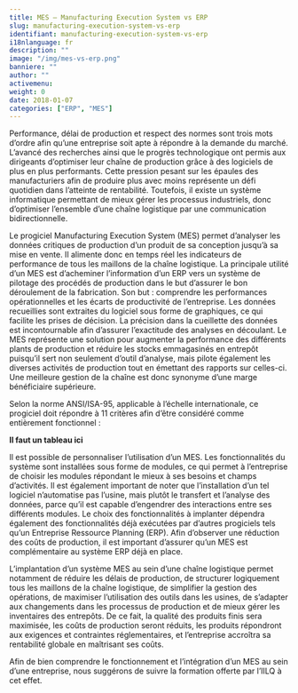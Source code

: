 ```yaml
---
title: MES – Manufacturing Execution System vs ERP
slug: manufacturing-execution-system-vs-erp
identifiant: manufacturing-execution-system-vs-erp
i18nlanguage: fr
description: ""
image: "/img/mes-vs-erp.png"
banniere: ""
author: "" 
activemenu:
weight: 0
date: 2018-01-07
categories: ["ERP", "MES"]
---
```


Performance, délai de production et respect des normes sont trois mots d’ordre afin qu’une entreprise soit apte à répondre à la demande du marché. L’avancé des recherches ainsi que le progrès technologique ont permis aux dirigeants d’optimiser leur chaîne de production grâce à des logiciels de plus en plus performants. Cette pression pesant sur les épaules des manufacturiers afin de produire plus avec moins représente un défi quotidien dans l’atteinte de rentabilité. Toutefois, il existe un système informatique permettant de mieux gérer les processus industriels, donc d’optimiser l’ensemble d’une chaîne logistique par une communication bidirectionnelle.

Le progiciel Manufacturing Execution System (MES) permet d’analyser les données critiques de production d’un produit de sa conception jusqu’à sa mise en vente. Il alimente donc en temps réel les indicateurs de performance de tous les maillons de la chaîne logistique. La principale utilité d’un MES est d’acheminer l’information d’un ERP vers un système de pilotage des procédés de production dans le but d’assurer le bon déroulement de la fabrication. Son but : comprendre les performances opérationnelles et les écarts de productivité de l’entreprise. Les données recueillies sont extraites du logiciel sous forme de graphiques, ce qui facilite les prises de décision. La précision dans la cueillette des données est incontournable afin d’assurer l’exactitude des analyses en découlant. Le MES représente une solution pour augmenter la performance des différents plants de production et réduire les stocks emmagasinés en entrepôt puisqu’il sert non seulement d’outil d’analyse, mais pilote également les diverses activités de production tout en émettant des rapports sur celles-ci. Une meilleure gestion de la chaîne est donc synonyme d’une marge bénéficiaire supérieure. 

Selon la norme ANSI/ISA-95, applicable à l’échelle internationale, ce progiciel doit répondre à 11 critères afin d’être considéré comme entièrement fonctionnel :

**Il faut un tableau ici**

Il est possible de personnaliser l’utilisation d’un MES. Les fonctionnalités du système sont installées sous forme de modules, ce qui permet à l’entreprise de choisir les modules répondant le mieux à ses besoins et champs d’activités. Il est également important de noter que l’installation d’un tel logiciel n’automatise pas l’usine, mais plutôt le transfert et l’analyse des données, parce qu’il est capable d’engendrer des interactions entre ses différents modules. Le choix des fonctionnalités à implanter dépendra également des fonctionnalités déjà exécutées par d’autres progiciels tels qu’un Entreprise Ressource Planning (ERP). Afin d’observer une réduction des coûts de production, il est important d’assurer qu’un MES est complémentaire au système ERP déjà en place. 

L’implantation d’un système MES au sein d’une chaîne logistique permet notamment de réduire les délais de production, de structurer logiquement tous les maillons de la chaîne logistique, de simplifier la gestion des opérations, de maximiser l’utilisation des outils dans les usines, de s’adapter aux changements dans les processus de production et de mieux gérer les inventaires des entrepôts. De ce fait, la qualité des produits finis sera maximisée, les coûts de production seront réduits, les produits répondront aux exigences et contraintes réglementaires, et l’entreprise accroîtra sa rentabilité globale en maîtrisant ses coûts. 

Afin de bien comprendre le fonctionnement et l’intégration d’un MES au sein d’une entreprise, nous suggérons de suivre la formation offerte par l’IILQ à cet effet.


